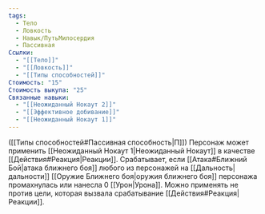```yaml
---
tags:
  - Тело
  - Ловкость
  - Навык/ПутьМилосердия
  - Пассивная
Ссылки:
  - "[[Тело]]"
  - "[[Ловкость]]"
  - "[[Типы способностей]]"
Стоимость: "15"
Стоимость выкупа: "25"
Связанные навыки:
  - "[[Неожиданный Нокаут 2]]"
  - "[[Эффективное добивание]]"
  - "[[Неожиданный Нокаут 1]]"
---
```

([[Типы способностей#Пассивная способность|П]]) Персонаж может применить [[Неожиданный Нокаут 1|Неожиданный Нокаут]] в качестве [[Действия#Реакция|Реакции]]. Срабатывает, если [[Атака#Ближний Бой|атака ближнего боя]] любого из персонажей на [[Дальность|дальности]] [[Оружие Ближнего боя|оружия ближнего боя]] персонажа промахнулась или нанесла 0 [[Урон|Урона]]. Можно применять не против цели, которая вызвала срабатывание [[Действия#Реакция|Реакции]].  